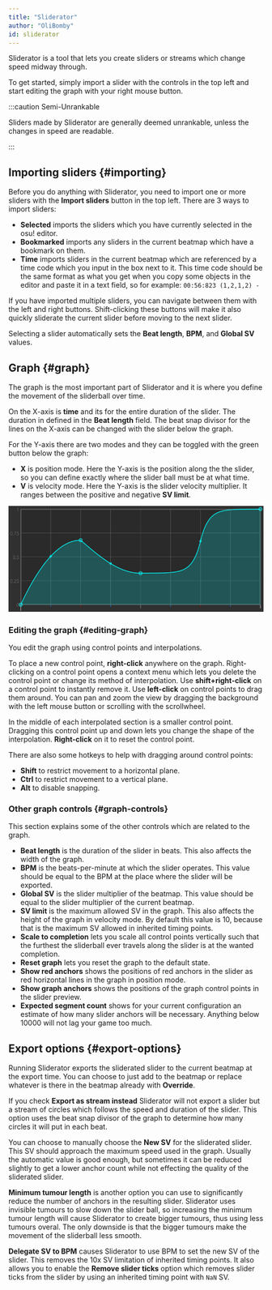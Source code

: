 ```yaml
---
title: "Sliderator"
author: "OliBomby"
id: sliderator
---
```


Sliderator is a tool that lets you create sliders or streams which change speed midway through.

To get started, simply import a slider with the controls in the top left and start editing the graph with your right mouse button.

:::caution Semi-Unrankable

Sliders made by Sliderator are generally deemed unrankable, unless the changes in speed are readable.

:::

## Importing sliders {#importing}

Before you do anything with Sliderator, you need to import one or more sliders with the **Import sliders** button in the top left.
There are 3 ways to import sliders:

- **Selected** imports the sliders which you have currently selected in the osu! editor.
- **Bookmarked** imports any sliders in the current beatmap which have a bookmark on them.
- **Time** imports sliders in the current beatmap which are referenced by a time code which you input in the box next to it. This time code should be the same format as what you get when you copy some objects in the editor and paste it in a text field, so for example: `00:56:823 (1,2,1,2) -`

If you have imported multiple sliders, you can navigate between them with the left and right buttons. Shift-clicking these buttons will make it also quickly sliderate the current slider before moving to the next slider.

Selecting a slider automatically sets the **Beat length**, **BPM**, and **Global SV** values.

## Graph {#graph}

The graph is the most important part of Sliderator and it is where you define the movement of the sliderball over time.

On the X-axis is **time** and its for the entire duration of the slider. The duration in defined in the **Beat length** field.
The beat snap divisor for the lines on the X-axis can be changed with the slider below the graph.

For the Y-axis there are two modes and they can be toggled with the green button below the graph:

- **X** is position mode. Here the Y-axis is the position along the the slider, so you can define exactly where the slider ball must be at what time.
- **V** is velocity mode. Here the Y-axis is the slider velocity multiplier. It ranges between the positive and negative **SV limit**.

![Sliderator graph](./assets/sliderator_graph.png)

### Editing the graph {#editing-graph}

You edit the graph using control points and interpolations. 

To place a new control point, **right-click** anywhere on the graph. Right-clicking on a control point opens a context menu which lets you delete the control point or change its method of interpolation. Use **shift+right-click** on a control point to instantly remove it. Use **left-click** on control points to drag them around. You can pan and zoom the view by dragging the background with the left mouse button or scrolling with the scrollwheel.

In the middle of each interpolated section is a smaller control point. Dragging this control point up and down lets you change the shape of the interpolation. **Right-click** on it to reset the control point.

There are also some hotkeys to help with dragging around control points:

- **Shift** to restrict movement to a horizontal plane.
- **Ctrl** to restrict movement to a vertical plane.
- **Alt** to disable snapping.

### Other graph controls {#graph-controls}

This section explains some of the other controls which are related to the graph.

- **Beat length** is the duration of the slider in beats. This also affects the width of the graph.
- **BPM** is the beats-per-minute at which the slider operates. This value should be equal to the BPM at the place where the slider will be exported.
- **Global SV** is the slider multiplier of the beatmap. This value should be equal to the slider multiplier of the current beatmap.
- **SV limit** is the maximum allowed SV in the graph. This also affects the height of the graph in velocity mode. By default this value is 10, because that is the maximum SV allowed in inherited timing points.
- **Scale to completion** lets you scale all control points vertically such that the furthest the sliderball ever travels along the slider is at the wanted completion.
- **Reset graph** lets you reset the graph to the default state.
- **Show red anchors** shows the positions of red anchors in the slider as red horizontal lines in the graph in position mode.
- **Show graph anchors** shows the positions of the graph control points in the slider preview.
- **Expected segment count** shows for your current configuration an estimate of how many slider anchors will be necessary. Anything below 10000 will not lag your game too much.

## Export options {#export-options}

Running Sliderator exports the sliderated slider to the current beatmap at the export time. You can choose to just add to the beatmap or replace whatever is there in the beatmap already with **Override**.

If you check **Export as stream instead** Sliderator will not export a slider but a stream of circles which follows the speed and duration of the slider. This option uses the beat snap divisor of the graph to determine how many circles it will put in each beat.

You can choose to manually choose the **New SV** for the sliderated slider. This SV should approach the maximum speed used in the graph. Usually the automatic value is good enough, but sometimes it can be reduced slightly to get a lower anchor count while not effecting the quality of the sliderated slider.

**Minimum tumour length** is another option you can use to significantly reduce the number of anchors in the resulting slider. Sliderator uses invisible tumours to slow down the slider ball, so increasing the minimum tumour length will cause Sliderator to create bigger tumours, thus using less tumours overal. The only downside is that the bigger tumours make the movement of the sliderball less smooth.

**Delegate SV to BPM** causes Sliderator to use BPM to set the new SV of the slider. This removes the 10x SV limitation of inherited timing points. It also allows you to enable the **Remove slider ticks** option which removes slider ticks from the slider by using an inherited timing point with `NaN` SV.
